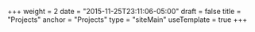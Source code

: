 +++
weight = 2
date = "2015-11-25T23:11:06-05:00"
draft = false
title = "Projects"
anchor = "Projects"
type = "siteMain"
useTemplate = true
+++
